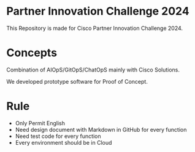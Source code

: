 # Partner Innovation Challenge 2024

This Repository is made for Cisco Partner Innovation Challenge 2024.

# Concepts

Combination of AIOpS/GitOpS/ChatOpS mainly with Cisco Solutions.

We developed prototype software for  Proof of Concept.

# Rule

- Only Permit English
- Need design document with Markdown in GitHub for every function
- Need test code for every function
- Every environment should be in Cloud